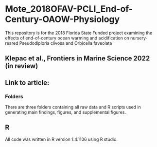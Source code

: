 # Mote_2018OFAV-PCLI_End-of-Century-OAOW-Physiology
This repository is for the 2018 Florida State Funded project examining the effects of end-of-century ocean warming and acidification on nursery-reared Pseudodiploria clivosa and Orbicella faveolata
## Klepac et al., Frontiers in Marine Science 2022 (in review)
## Link to article: 

### Folders
There are three folders containing all raw data and R scripts used in generating main findings, figures, and supplemental figures.

## R
All code was written in R version 1.4.1106 using R studio.
